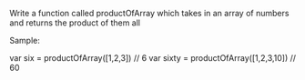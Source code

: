 Write a function called productOfArray which takes in an array of numbers and returns the product of them all

Sample:

var six = productOfArray([1,2,3]) // 6
var sixty = productOfArray([1,2,3,10]) // 60
